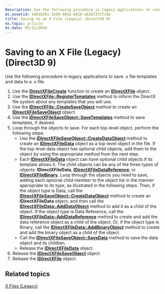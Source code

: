 ```yaml
---
Description: Use the following procedure in legacy applications to save .x file templates and data to a .x file.
ms.assetid: 5401b381-3599-465a-b41b-e63b7372fc0e
title: Saving to an X File (Legacy) (Direct3D 9)
ms.topic: article
ms.date: 05/31/2018
---
```


# Saving to an X File (Legacy) (Direct3D 9)

Use the following procedure in legacy applications to save .x file templates and data to a .x file.

1.  Use the [**DirectXFileCreate**](directxfilecreate.md) function to create an [**IDirectXFile**](idirectxfile.md) object.
2.  Use the [**IDirectXFile::RegisterTemplates**](idirectxfile--registertemplates.md) method to inform the DirectX file system about any templates that you will use.
3.  Use the [**IDirectXFile::CreateSaveObject**](idirectxfile--createsaveobject.md) method to create an [**IDirectXFileSaveObject**](idirectxfilesaveobject.md) object.
4.  Use the [**IDirectXFileSaveObject::SaveTemplates**](idirectxfilesaveobject--savetemplates.md) method to save templates, if desired.
5.  Loop through the objects to save. For each top-level object, perform the following steps.
    -   Use the [**IDirectXFileSaveObject::CreateDataObject**](idirectxfilesaveobject--createdataobject.md) method to create an [**IDirectXFileData**](idirectxfiledata.md) object as a top-level object in the file. If the top-level data object has optional child objects, add them to the object by using the appropriate method from the next step.
    -   Each [**IDirectXFileData**](idirectxfiledata.md) object can have optional child objects if its template allows it. The child objects can be any of the three types of objects: **IDirectXFileData**, [**IDirectXFileDataReference**](idirectxfiledatareference.md), or [**IDirectXFileBinary**](idirectxfilebinary.md). Loop through the objects you need to save, adding each optional child member to the object list in the manner appropriate to its type, as illustrated in the following steps. Then, if the object type is Data, call the [**IDirectXFileSaveObject::CreateDataObject**](idirectxfilesaveobject--createdataobject.md) method to create an **IDirectXFileData** object, and then call the [**IDirectXFileData::AddDataObject**](idirectxfiledata--adddataobject.md) method to add it as a child of the object. If the object type is Data Reference, call the [**IDirectXFileData::AddDataReference**](idirectxfiledata--adddatareference.md) method to create and add the data reference object as a child of the object. Or, if the object type is Binary, call the [**IDirectXFileData::AddBinaryObject**](idirectxfiledata--addbinaryobject.md) method to create and add the binary object as a child of the object.
    -   Call the [**IDirectXFileSaveObject::SaveData**](idirectxfilesaveobject--savedata.md) method to save the data object and its children.
    -   Release the [**IDirectXFileData**](idirectxfiledata.md) object.
6.  Release the [**IDirectXFileSaveObject**](idirectxfilesaveobject.md) object.
7.  Release the [**IDirectXFile**](idirectxfile.md) object.

## Related topics

<dl> <dt>

[X Files (Legacy)](x-files--legacy-.md)
</dt> </dl>

 

 



